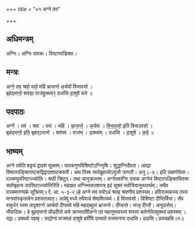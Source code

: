 +++
title = "०१ अग्ने तव"

+++
## अधिमन्त्रम्
अग्निः। अग्निः पावकः। विष्टारपङ्क्तिः।

## मन्त्रः
अग्ने॒ तव॒ श्रवो॒ वयो॒ महि॑ भ्राजन्ते अ॒र्चयो॑ विभावसो ।  
बृह॑द्भानो॒ शव॑सा॒ वाज॑मु॒क्थ्यं१॒॑ दधा॑सि दा॒शुषे॑ कवे ॥

## पदपाठः
अग्ने॑ । तव॑ । श्रवः॑ । वयः॑ । महि॑ । भ्रा॒ज॒न्ते॒ । अ॒र्चयः॑ । वि॒भा॒व॒सो॒ इति॑ विभाऽवसो ।  
बृह॑द्भानो॒ इति॒ बृह॑त्ऽभानो । शव॑सा । वाज॑म् । उ॒क्थ्य॑म् । दधा॑सि । दा॒शुषे॑ । क॒वे॒ ॥

## भाष्यम्
अग्ने तवेति षडृचं द्वादशं सूक्तम्। पावकगुणविशिष्टोऽग्निरृषिः। शुद्धाग्निर्देवता। आद्या विष्वारपङ्क्तिरष्टकद्विद्वादशाष्टकवती। अथ तिस्रः सतोब्रुहत्योऽयुजौ जागतौ। अनु ८-४। इति लक्षणोपेताः। पञ्चम्युपरिष्टाज्ज्योतिः। षष्ठी त्रिष्टुप्। तथा चानुक्रान्तम्। अग्नेतवाग्निः पावक अग्नेयं विष्टारपङ्क्तिस्तिस्रः सतोबृहत्य उपरिष्टाज्ज्योतिरिति। महाव्रत अग्निमारुतशस्त्र इदं सूक्तं स्तोत्रियानुरूपार्थम्। तथैव पञ्चमारण्यके सूत्रितम्॥ ऐ. आ. ५-३-२॥हे अग्ने तव वयोऽन्नं श्रवह् श्रवणीयं प्रशस्यम्। हविरात्मकस्य तस्य मन्त्रसंस्कृतत्वेन प्रशस्तत्वात्। अन्नेषु मध्ये तवैवान्नं श्रेष्ठमित्यर्थः। हे विभावसो। विशिष्टा दीप्तिर्विभा। सैव वसुर्धनं यस्य तादृशाग्ने आर्चयो दीप्तयो महि महद्बहुलं भ्राजन्ते। दीप्यन्ते। भाजृ दीप्तौ। अनुदात्तेत्। भौवादिकः। हे बुहद्भानो प्रौढदीप्ते कवे क्रान्तदर्शिन्नग्ने एवं महानुभावस्त्वं शवसा बलेनोपेतमुक्थ्यं प्रशस्यम् । यद्वा। उक्थ्यो यज्ञह्। तद्योग्यं वाजमन्नं दाशुषे हवींषि दत्तवते यजमानाय दधासि। ददासि। प्रयच्छसि॥१॥